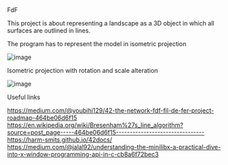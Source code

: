 FdF

This project is about representing a landscape as a 3D object
in which all surfaces are outlined in lines.

The program has to represent the model in isometric projection

![image](https://github.com/user-attachments/assets/40a68252-c5fa-4960-962d-b37eb2a9c846)

Isometric projection with rotation and scale alteration

![image](https://github.com/user-attachments/assets/7836f63b-ed23-4610-9f20-3ef6bb6497e0)




Useful links

https://medium.com/@youbihi129/42-the-network-fdf-fil-de-fer-project-roadmap-464be06d6f15
https://en.wikipedia.org/wiki/Bresenham%27s_line_algorithm?source=post_page-----464be06d6f15--------------------------------
https://harm-smits.github.io/42docs/
https://medium.com/@jalal92/understanding-the-minilibx-a-practical-dive-into-x-window-programming-api-in-c-cb8a6f72bec3

